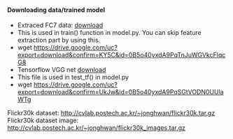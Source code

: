 #### Downloading data/trained model
* Extraced FC7 data: [download](https://drive.google.com/file/d/0B5o40yxdA9PqTnJuWGVkcFlqcG8/view?usp=sharing)
 * This is used in train() function in model.py. You can skip feature extraction part by using this.
 * wget https://drive.google.com/uc?export=download&confirm=KY5C&id=0B5o40yxdA9PqTnJuWGVkcFlqcG8
* Tensorflow VGG net [download](https://drive.google.com/file/d/0B5o40yxdA9PqSGtVODN0UUlaWTg/view?usp=sharing)
 * This file is used in test_tf() in model.py
 * wget https://drive.google.com/uc?export=download&confirm=UkJw&id=0B5o40yxdA9PqSGtVODN0UUlaWTg
 
 Flickr30k dataset: http://cvlab.postech.ac.kr/~jonghwan/flickr30k.tar.gz
 Flickr30k dataset image: http://cvlab.postech.ac.kr/~jonghwan/flickr30k_images.tar.gz
 
